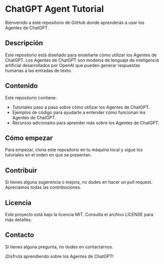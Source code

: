 # ChatGPT Agent Tutorial

Bienvenido a este repositorio de GitHub donde aprenderás a usar los Agentes de ChatGPT.

## Descripción

Este repositorio está diseñado para enseñarte cómo utilizar los Agentes de ChatGPT. Los Agentes de ChatGPT son modelos de lenguaje de inteligencia artificial desarrollados por OpenAI que pueden generar respuestas humanas a las entradas de texto.

## Contenido

Este repositorio contiene:

- Tutoriales paso a paso sobre cómo utilizar los Agentes de ChatGPT.
- Ejemplos de código para ayudarte a entender cómo funcionan los Agentes de ChatGPT.
- Recursos adicionales para aprender más sobre los Agentes de ChatGPT.

## Cómo empezar

Para empezar, clona este repositorio en tu máquina local y sigue los tutoriales en el orden en que se presentan.

## Contribuir

Si tienes alguna sugerencia o mejora, no dudes en hacer un pull request. Apreciamos todas las contribuciones.

## Licencia

Este proyecto está bajo la licencia MIT. Consulta el archivo LICENSE para más detalles.

## Contacto

Si tienes alguna pregunta, no dudes en contactarnos.

¡Disfruta aprendiendo sobre los Agentes de ChatGPT!
